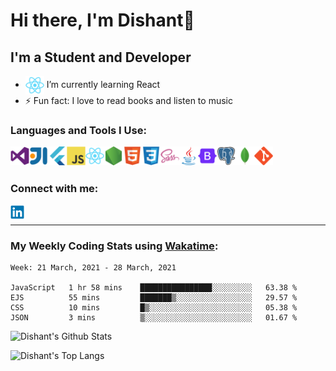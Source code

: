 # Hi there, I'm Dishant👋

## I'm a Student and Developer

- [<img align="center" src="https://raw.githubusercontent.com/devicons/devicon/master/icons/react/react-original.svg" width="30px">](Reactjs) I’m currently learning React
- ⚡ Fun fact: I love to read books and listen to music

### Languages and Tools I Use:

[<img align="left" src="https://raw.githubusercontent.com/devicons/devicon/master/icons/visualstudio/visualstudio-plain.svg" width="30px"/>](VSCode)
[<img align="left" src="https://raw.githubusercontent.com/devicons/devicon/master/icons/intellij/intellij-original.svg" width="30px"/>](IntelliJ)
[<img align="left" src="https://raw.githubusercontent.com/devicons/devicon/master/icons/flutter/flutter-original.svg" width="30px"/>](Flutter)
[<img align="left" src="https://raw.githubusercontent.com/devicons/devicon/master/icons/javascript/javascript-original.svg" width="30px">](JavaScript)
[<img align="left" src="https://raw.githubusercontent.com/devicons/devicon/master/icons/react/react-original.svg" width="30px">](Reactjs)
[<img align="left" src="https://raw.githubusercontent.com/devicons/devicon/master/icons/nodejs/nodejs-original.svg" width="30px">](Nodejs)
[<img align="left" src="https://raw.githubusercontent.com/devicons/devicon/master/icons/html5/html5-original.svg" width="30px">](HTML5)
[<img align="left" src="https://raw.githubusercontent.com/devicons/devicon/master/icons/css3/css3-original.svg" width="30px">](CSS3)
[<img align="left" src="https://raw.githubusercontent.com/devicons/devicon/master/icons/sass/sass-original.svg" width="30px">](sass)
[<img align="left" src="https://raw.githubusercontent.com/devicons/devicon/master/icons/java/java-original.svg" width="30px">](Java)
[<img align="left" src="https://raw.githubusercontent.com/devicons/devicon/master/icons/bootstrap/bootstrap-plain.svg" width="30px">](Bootstrap)
[<img align="left" src="https://raw.githubusercontent.com/devicons/devicon/master/icons/postgresql/postgresql-original.svg" width="30px">](Postgresql)
[<img align="left" src="https://raw.githubusercontent.com/devicons/devicon/master/icons/mongodb/mongodb-original.svg" width="30px">](MongoDB)
[<img align="left" src="https://raw.githubusercontent.com/devicons/devicon/master/icons/git/git-original.svg" width="30px">](Git)
<br />
<br />

### Connect with me:

[<img align="left" alt="Dishant | LinkedIn" width="22px" src="https://raw.githubusercontent.com/devicons/devicon/master/icons/linkedin/linkedin-original.svg" />][linkedin]

<br />

---

### My Weekly Coding Stats using [Wakatime](https://wakatime.com):

<!--START_SECTION:waka-->
```text
Week: 21 March, 2021 - 28 March, 2021

JavaScript   1 hr 58 mins    ████████████████░░░░░░░░░   63.38 % 
EJS          55 mins         ███████▒░░░░░░░░░░░░░░░░░   29.57 % 
CSS          10 mins         █▒░░░░░░░░░░░░░░░░░░░░░░░   05.38 % 
JSON         3 mins          ▒░░░░░░░░░░░░░░░░░░░░░░░░   01.67 % 
```
<!--END_SECTION:waka-->

![Dishant's Github Stats](https://github-readme-stats.vercel.app/api?username=thisis-dc4&count_private=true&show_icons=true&theme=vue)

![Dishant's Top Langs](https://github-readme-stats.vercel.app/api/top-langs/?username=thisis-dc4&theme=vue&layout=compact)

[Linkedin]: https://linkedin.com/in/dishant-chaudhary-477a1119b
[Flutter]: https://flutter.dev
[Javascript]: https://developer.mozilla.org/en-US/docs/Web/JavaScript
[Reactjs]: https://reactjs.org
[Nodejs]: https://nodejs.org
[HTML5]: https://developer.mozilla.org/en-US/docs/Web/Guide/HTML/HTML5
[CSS3]: https://developer.mozilla.org/en-US/docs/Web/CSS
[Sass]: https://sass-lang.com
[Java]: https://www.java.com/en
[Bootstrap]: https://getbootstrap.com
[Postgresql]: https://postgresql.org
[MongoDB]: https://www.mongodb.com
[Git]: https://git-scm.com

